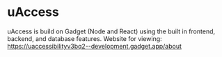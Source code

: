# uAccess
uAccess is build on Gadget (Node and React) using the built in frontend, backend, and database features.
Website for viewing: https://uaccessibilityv3bq2--development.gadget.app/about
